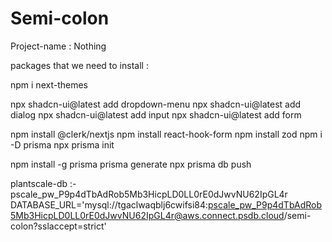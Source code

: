 # Semi-colon

Project-name : Nothing

packages that we need to install :

npm i next-themes

npx shadcn-ui@latest add dropdown-menu
npx shadcn-ui@latest add dialog
npx shadcn-ui@latest add input
npx shadcn-ui@latest add form


npm install @clerk/nextjs
npm install react-hook-form
npm install zod
npm i -D prisma
npx prisma init

npm install -g prisma
prisma generate
npx prisma db push

plantscale-db :- pscale_pw_P9p4dTbAdRob5Mb3HicpLD0LL0rE0dJwvNU62IpGL4r
DATABASE_URL='mysql://tgaclwaqblj6cwifsi84:pscale_pw_P9p4dTbAdRob5Mb3HicpLD0LL0rE0dJwvNU62IpGL4r@aws.connect.psdb.cloud/semi-colon?sslaccept=strict'
